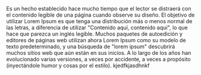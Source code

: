 Es un hecho establecido hace mucho tiempo que el lector se distraerá con el
contenido legible de una página cuando observe su
diseño. El objetivo de utilizar Lorem Ipsum es que tenga una distribución más o menos normal de las
letras, a diferencia de utilizar "Contenido aquí,
contenido aquí", lo que hace que parezca un inglés
legible. Muchos paquetes de autoedición y editores de
páginas web utilizan ahora Lorem Ipsum como su modelo de texto predeterminado, y una búsqueda de "lorem
ipsum" descubrirá muchos sitios web que aún están en
sus inicios. A lo largo de los años han evolucionado
varias versiones, a veces por accidente, a veces a
propósito (inyectándole humor y cosas por el estilo).
kjedfkjasdhnkf